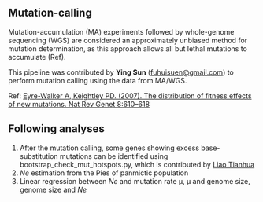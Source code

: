 ## Mutation-calling

Mutation-accumulation (MA) experiments followed by whole-genome sequencing (WGS) are considered an approximately unbiased method for mutation determination, as this approach allows all but lethal mutations to accumulate (Ref).

This pipeline was contributed by **Ying Sun** (fuhuisuen@gmail.com) to perform mutation calling using the data from MA/WGS.

Ref: [Eyre-Walker A, Keightley PD. \(2007\). The distribution of fitness effects of new mutations. Nat Rev Genet 8:610–618](https://www.nature.com/articles/nrg2146)

## Following analyses
1. After the mutation calling, some genes showing excess base-substitution mutations can be identified using bootstrap_check_mut_hotspots.py, which is contributed by [Liao Tianhua](https://github.com/444thLiao)
2. *Ne* estimation from the Pies of panmictic population
3. Linear regression between *Ne* and mutation rate µ, µ and genome size, genome size and *Ne*


